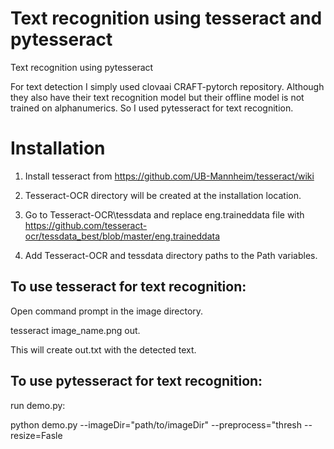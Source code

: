 # Text recognition using tesseract and pytesseract
Text recognition using pytesseract

For text detection I simply used clovaai CRAFT-pytorch repository.
Although they also have their text recognition model but their offline model is not trained on alphanumerics.
So I used pytesseract for text recognition.

# Installation
1) Install tesseract from https://github.com/UB-Mannheim/tesseract/wiki

2) Tesseract-OCR directory will be created at the installation location.

3) Go to Tesseract-OCR\tessdata and replace eng.traineddata file with https://github.com/tesseract-ocr/tessdata_best/blob/master/eng.traineddata

4) Add Tesseract-OCR and tessdata directory paths to the Path variables.

## To use tesseract for text recognition:

Open command prompt in the image directory.

tesseract image_name.png out.

This will create out.txt with the detected text.

## To use pytesseract for text recognition:

run demo.py:

python demo.py --imageDir="path/to/imageDir" --preprocess="thresh --resize=Fasle
